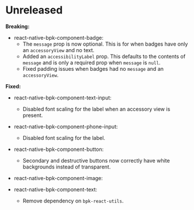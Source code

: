 # Unreleased

**Breaking:**

- react-native-bpk-component-badge:
  - The `message` prop is now optional. This is for when badges have only an `accessoryView` and no text.
  - Added an `accessibilityLabel` prop. This defaults to the contents of `message` and is only a required prop when `message` is `null`.
  - Fixed padding issues when badges had no `message` and an `accessoryView`.

**Fixed:**

- react-native-bpk-component-text-input:
  - Disabled font scaling for the label when an accessory view is present.
- react-native-bpk-component-phone-input:
  - Disabled font scaling for the label.

- react-native-bpk-component-button:
  - Secondary and destructive buttons now correctly have white backgrounds instead of transparent.

- react-native-bpk-component-image:
- react-native-bpk-component-text:
  - Remove dependency on `bpk-react-utils`.
